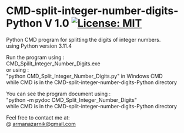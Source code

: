 # CMD-split-integer-number-digits-Python V 1.0 [![License: MIT](https://img.shields.io/badge/License-MIT-yellow.svg)](https://opensource.org/licenses/MIT)  
Python CMD program for splitting the digits of integer numbers.  
using Python version 3.11.4  

Run the program using :  
CMD_Spilit_Integer_Number_Digits.exe  
or using :  
"python CMD_Split_Integer_Number_Digits.py" in Windows CMD  
while CMD is in the CMD-split-integer-number-digits-Python directory  

You can see the program document using :  
"python -m pydoc CMD_Split_Integer_Number_Digits"  
 while CMD is in the CMD-split-integer-number-digits-Python directory  
  
Feel free to contact me at:  
@ armanazarnik@gmail.com


